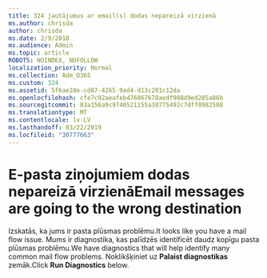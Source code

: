 ```yaml
---
title: 324 jautājumus ar email(s) dodas nepareizā virzienā
ms.author: chrisda
author: chrisda
ms.date: 2/9/2018
ms.audience: Admin
ms.topic: article
ROBOTS: NOINDEX, NOFOLLOW
localization_priority: Normal
ms.collection: Adm_O365
ms.custom: 324
ms.assetid: 5f6ae28e-cd87-4265-9ad4-d13c201c12da
ms.openlocfilehash: cfe7c02aeafeb476867678aedf908d9ed285a86b
ms.sourcegitcommit: 03a156a9c9740521155a30775492c7dff0982588
ms.translationtype: MT
ms.contentlocale: lv-LV
ms.lasthandoff: 03/22/2019
ms.locfileid: "30777663"
---
```

# <a name="email-messages-are-going-to-the-wrong-destination"></a><span data-ttu-id="50339-102">E-pasta ziņojumiem dodas nepareizā virzienā</span><span class="sxs-lookup"><span data-stu-id="50339-102">Email messages are going to the wrong destination</span></span>

<span data-ttu-id="50339-103">Izskatās, ka jums ir pasta plūsmas problēmu.</span><span class="sxs-lookup"><span data-stu-id="50339-103">It looks like you have a mail flow issue.</span></span> <span data-ttu-id="50339-104">Mums ir diagnostika, kas palīdzēs identificēt daudz kopīgu pasta plūsmas problēmu.</span><span class="sxs-lookup"><span data-stu-id="50339-104">We have diagnostics that will help identify many common mail flow problems.</span></span> <span data-ttu-id="50339-105">Noklikšķiniet uz **Palaist diagnostikas** zemāk.</span><span class="sxs-lookup"><span data-stu-id="50339-105">Click **Run Diagnostics** below.</span></span> 
  

